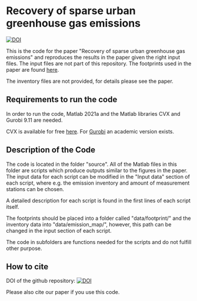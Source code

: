 # Recovery of sparse urban greenhouse gas emissions

[![DOI](https://zenodo.org/badge/450792204.svg)](https://zenodo.org/badge/latestdoi/450792204)

This is the code for the paper "Recovery of sparse urban greenhouse gas emissions"
and reproduces the results in the paper given the right input files.
The input files are not part of this repository.
The footprints used in the paper are found [here](https://www.dropbox.com/sh/xbjz02jnnihd4ha/AAAtx6RKs-YFZDV0HbtSYrata?dl=0).

The inventory files are not provided, for details please see the paper.

## Requirements to run the code

In order to run the code, Matlab 2021a and the Matlab libraries CVX and Gurobi 9.11 are needed.

CVX is available for free [here](http://cvxr.com/cvx/download/).
For [Gurobi](https://www.gurobi.com/products/gurobi-optimizer/) an academic version exists.


## Description of the Code

The code is located in the folder "source". All of the Matlab files in this folder are scripts which produce outputs similar to the figures in the paper.
The input data for each script can be modified in the "Input data" section of each script, where e.g. the emission inventory and amount of measurement stations can be chosen.

A detailed description for each script is found in the first lines of each script itself.

The footprints should be placed into a folder called "data/footprint/" and the inventory data into "data/emission_map/", however, this path can be changed in the input section of each script.

The code in subfolders are functions needed for the scripts and do not fulfill other purpose.

## How to cite

DOI of the github repository: [![DOI](https://zenodo.org/badge/450792204.svg)](https://zenodo.org/badge/latestdoi/450792204)

Please also cite our paper if you use this code.
